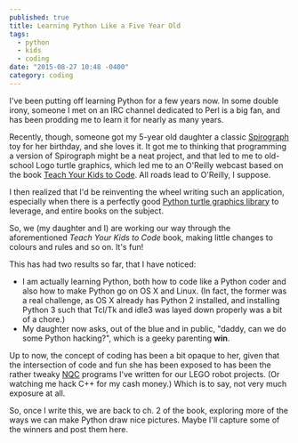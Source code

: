 ```yaml
---
published: true
title: Learning Python Like a Five Year Old
tags: 
  - python
  - kids
  - coding
date: "2015-08-27 10:48 -0400"
category: coding
---
```





I've been putting off learning Python for a few years now. In some double irony, someone I met on an IRC channel dedicated to Perl is a big fan, and has been prodding me to learn it for nearly as many years.

Recently, though, someone got my 5-year old daughter a classic [Spirograph](https://en.wikipedia.org/wiki/Spirograph) toy for her birthday, and she loves it. It got me to thinking that programming a version of Spirograph might be a neat project, and that led to me to old-school Logo turtle graphics, which led me to an O'Reilly webcast based on the book [Teach Your Kids to Code](https://www.nostarch.com/teachkids). All roads lead to O'Reilly, I suppose.

<a name="more"></a>

I then realized that I'd be reinventing the wheel writing such an application, especially when there is a perfectly good [Python turtle graphics library](https://docs.python.org/3.5/library/turtle.html) to leverage, and entire books on the subject.

So, we (my daughter and I) are working our way through the aforementioned _Teach Your Kids to Code_ book, making little changes to colours and rules and so on. It's fun!

This has had two results so far, that I have noticed:

- I am actually learning Python, both how to code like a Python coder and also how to make Python go on OS X and Linux. (In fact, the former was a real challenge, as OS X already has Python 2 installed, and installing Python 3 such that Tcl/Tk and idle3 was layed down properly was a bit of a chore.)
- My daughter now asks, out of the blue and in public, "daddy, can we do some Python hacking?", which is a geeky parenting **win**.

Up to now, the concept of coding has been a bit opaque to her, given that the intersection of code and fun she has been exposed to has been the rather tweaky [NQC](https://github.com/jverne/nqc) programs I've written for our LEGO robot projects. (Or watching me hack C++ for my cash money.) Which is to say, not very much exposure at all.

So, once I write this, we are back to ch. 2 of the book, exploring more of the ways we can make Python draw nice pictures. Maybe I'll capture some of the winners and post them here.
